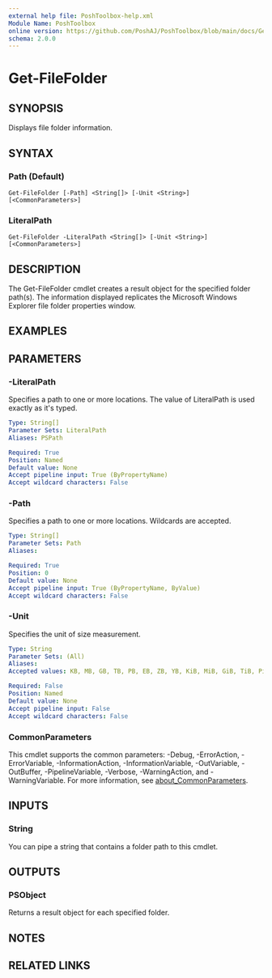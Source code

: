 ```yaml
---
external help file: PoshToolbox-help.xml
Module Name: PoshToolbox
online version: https://github.com/PoshAJ/PoshToolbox/blob/main/docs/Get-FileFolder.md
schema: 2.0.0
---
```


# Get-FileFolder

## SYNOPSIS
Displays file folder information.

## SYNTAX

### Path (Default)
```
Get-FileFolder [-Path] <String[]> [-Unit <String>] [<CommonParameters>]
```

### LiteralPath
```
Get-FileFolder -LiteralPath <String[]> [-Unit <String>] [<CommonParameters>]
```

## DESCRIPTION
The Get-FileFolder cmdlet creates a result object for the specified folder path(s). The information displayed replicates the Microsoft Windows Explorer file folder properties window.

## EXAMPLES

## PARAMETERS

### -LiteralPath
Specifies a path to one or more locations. The value of LiteralPath is used exactly as it's typed.

```yaml
Type: String[]
Parameter Sets: LiteralPath
Aliases: PSPath

Required: True
Position: Named
Default value: None
Accept pipeline input: True (ByPropertyName)
Accept wildcard characters: False
```

### -Path
Specifies a path to one or more locations. Wildcards are accepted.

```yaml
Type: String[]
Parameter Sets: Path
Aliases:

Required: True
Position: 0
Default value: None
Accept pipeline input: True (ByPropertyName, ByValue)
Accept wildcard characters: False
```

### -Unit
Specifies the unit of size measurement.

```yaml
Type: String
Parameter Sets: (All)
Aliases:
Accepted values: KB, MB, GB, TB, PB, EB, ZB, YB, KiB, MiB, GiB, TiB, PiB, EiB, ZiB, YiB

Required: False
Position: Named
Default value: None
Accept pipeline input: False
Accept wildcard characters: False
```

### CommonParameters
This cmdlet supports the common parameters: -Debug, -ErrorAction, -ErrorVariable, -InformationAction, -InformationVariable, -OutVariable, -OutBuffer, -PipelineVariable, -Verbose, -WarningAction, and -WarningVariable. For more information, see [about_CommonParameters](http://go.microsoft.com/fwlink/?LinkID=113216).

## INPUTS

### String
You can pipe a string that contains a folder path to this cmdlet.

## OUTPUTS

### PSObject
Returns a result object for each specified folder.

## NOTES

## RELATED LINKS
